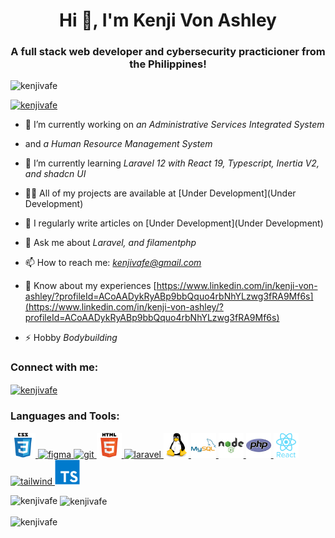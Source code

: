 <h1 align="center">Hi 👋, I'm Kenji Von Ashley</h1>
<h3 align="center">A full stack web developer and cybersecurity practicioner from the Philippines!</h3>

<p align="left"> <img src="https://komarev.com/ghpvc/?username=kenjivafe&label=Profile%20views&color=0e75b6&style=flat" alt="kenjivafe" /> </p>

<p align="left"> <a href="https://github.com/ryo-ma/github-profile-trophy"><img src="https://github-profile-trophy.vercel.app/?username=kenjivafe" alt="kenjivafe" /></a> </p>

- 🔭 I’m currently working on *an Administrative Services Integrated System*
 
- and *a Human Resource Management System*

- 🌱 I’m currently learning *Laravel 12 with React 19, Typescript, Inertia V2, and shadcn UI*

- 👨‍💻 All of my projects are available at [Under Development](Under Development)

- 📝 I regularly write articles on [Under Development](Under Development)

- 💬 Ask me about *Laravel, and filamentphp*

- 📫 How to reach me: *kenjivafe@gmail.com*

- 📄 Know about my experiences [https://www.linkedin.com/in/kenji-von-ashley/?profileId=ACoAADykRyABp9bbQquo4rbNhYLzwg3fRA9Mf6s](https://www.linkedin.com/in/kenji-von-ashley/?profileId=ACoAADykRyABp9bbQquo4rbNhYLzwg3fRA9Mf6s)

- ⚡ Hobby *Bodybuilding*

<h3 align="left">Connect with me:</h3>
<p align="left">
<a href="https://linkedin.com/in/kenjivafe" target="blank"><img align="center" src="https://raw.githubusercontent.com/rahuldkjain/github-profile-readme-generator/master/src/images/icons/Social/linked-in-alt.svg" alt="kenjivafe" height="30" width="40" /></a>
</p>

<h3 align="left">Languages and Tools:</h3>
<p align="left"> <a href="https://www.w3schools.com/css/" target="_blank" rel="noreferrer"> <img src="https://raw.githubusercontent.com/devicons/devicon/master/icons/css3/css3-original-wordmark.svg" alt="css3" width="40" height="40"/> </a> <a href="https://www.figma.com/" target="_blank" rel="noreferrer"> <img src="https://www.vectorlogo.zone/logos/figma/figma-icon.svg" alt="figma" width="40" height="40"/> </a> <a href="https://git-scm.com/" target="_blank" rel="noreferrer"> <img src="https://www.vectorlogo.zone/logos/git-scm/git-scm-icon.svg" alt="git" width="40" height="40"/> </a> <a href="https://www.w3.org/html/" target="_blank" rel="noreferrer"> <img src="https://raw.githubusercontent.com/devicons/devicon/master/icons/html5/html5-original-wordmark.svg" alt="html5" width="40" height="40"/> </a> <a href="https://laravel.com/" target="_blank" rel="noreferrer"> <img src="https://www.google.com/url?sa=i&url=https%3A%2F%2Fen.m.wikipedia.org%2Fwiki%2FFile%3ALaravel.svg&psig=AOvVaw3vJv__yibuVjBqpGkhQYzG&ust=1741267791243000&source=images&cd=vfe&opi=89978449&ved=0CBEQjRxqFwoTCKixrpOG84sDFQAAAAAdAAAAABAJ" alt="laravel" width="40" height="40"/> </a> <a href="https://www.linux.org/" target="_blank" rel="noreferrer"> <img src="https://raw.githubusercontent.com/devicons/devicon/master/icons/linux/linux-original.svg" alt="linux" width="40" height="40"/> </a> <a href="https://www.mysql.com/" target="_blank" rel="noreferrer"> <img src="https://raw.githubusercontent.com/devicons/devicon/master/icons/mysql/mysql-original-wordmark.svg" alt="mysql" width="40" height="40"/> </a> <a href="https://nodejs.org" target="_blank" rel="noreferrer"> <img src="https://raw.githubusercontent.com/devicons/devicon/master/icons/nodejs/nodejs-original-wordmark.svg" alt="nodejs" width="40" height="40"/> </a> <a href="https://www.php.net" target="_blank" rel="noreferrer"> <img src="https://raw.githubusercontent.com/devicons/devicon/master/icons/php/php-original.svg" alt="php" width="40" height="40"/> </a> <a href="https://reactjs.org/" target="_blank" rel="noreferrer"> <img src="https://raw.githubusercontent.com/devicons/devicon/master/icons/react/react-original-wordmark.svg" alt="react" width="40" height="40"/> </a> <a href="https://tailwindcss.com/" target="_blank" rel="noreferrer"> <img src="https://www.vectorlogo.zone/logos/tailwindcss/tailwindcss-icon.svg" alt="tailwind" width="40" height="40"/> </a> <a href="https://www.typescriptlang.org/" target="_blank" rel="noreferrer"> <img src="https://raw.githubusercontent.com/devicons/devicon/master/icons/typescript/typescript-original.svg" alt="typescript" width="40" height="40"/> </a> </p>

<p><img align="left" src="https://github-readme-stats.vercel.app/api/top-langs?username=kenjivafe&show_icons=true&locale=en&layout=compact" alt="kenjivafe" /></p>

<p>&nbsp;<img align="center" src="https://github-readme-stats.vercel.app/api?username=kenjivafe&show_icons=true&locale=en" alt="kenjivafe" /></p>

<p><img align="center" src="https://github-readme-streak-stats.herokuapp.com/?user=kenjivafe&" alt="kenjivafe" /></p>
